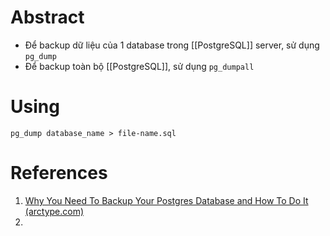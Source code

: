 ---
---
# Abstract
- Để backup dữ liệu của 1 database trong [[PostgreSQL]] server, sử dụng `pg_dump`
- Để backup toàn bộ [[PostgreSQL]], sử dụng `pg_dumpall`

# Using

```
pg_dump database_name > file-name.sql
```


# References
1. [Why You Need To Backup Your Postgres Database and How To Do It (arctype.com)](https://arctype.com/blog/backup-postgres-database/)
2. 